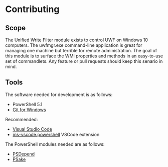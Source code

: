 # Contributing

## Scope

The Unified Write Filter module exists to control UWF on Windows 10 computers.
The uwfmgr.exe command-line application is great for managing one machine but terrible for remote administration. 
The goal of this module is to surface the WMI properties and methods in an easy-to-use set of commandlets. 
Any feature or pull requests should keep this senario in mind.

## Tools

The software needed for development is as follows:

* PowerShell 5.1
* [Git for Windows](https://github.com/RamblingCookieMonster/PSDepend)

Recommended: 

* [Visual Studio Code](https://code.visualstudio.com/)
* [ms-vscode.powershell](https://github.com/PowerShell/vscode-powershell) VSCode extension


The PowerShell modules needed are as follows:

* [PSDepend](https://github.com/RamblingCookieMonster/PSDepend)
* [PSake](https://github.com/psake/psake)
